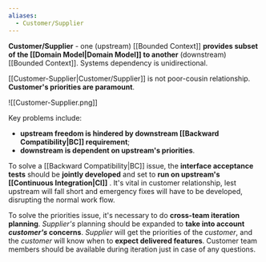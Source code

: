 ```yaml
---
aliases:
  - Customer/Supplier
---
```

**Customer/Supplier** - one (upstream) [[Bounded Context]] **provides subset of the [[Domain Model|Domain Model]] to another** (downstream) [[Bounded Context]]. Systems dependency is unidirectional.

[[Customer-Supplier|Customer/Supplier]] is not poor-cousin relationship. 
**Customer's priorities are paramount**.

![[Customer-Supplier.png]]

Key problems include:
- **upstream freedom is hindered by downstream [[Backward Compatibility|BC]] requirement**;
- **downstream is dependent on upstream's priorities**.

To solve a [[Backward Compatibility|BC]] issue, the **interface acceptance tests** should be **jointly developed** and set to **run on upstream's [[Continuous Integration|CI]]** . It's vital in customer relationship, lest upstream will fall short and emergency fixes will have to be developed, disrupting the normal work flow.

To solve the priorities issue, it's necessary to do **cross-team iteration planning**. *Supplier's* planning should be expanded to **take into account *customer's* concerns**. *Supplier* will get the priorities of the *customer*, and the *customer* will know when to **expect delivered features**. Customer team members should be available during iteration just in case of any questions.
